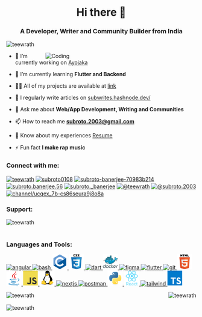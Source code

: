 <!-- ![logo](https://media.tenor.com/_i9AUV0dv_0AAAAC/welcome-banner.gif) -->
<h1 align="center">Hi there 👋</h1>



<h3 align="center">A Developer, Writer and Community Builder from India</h3>

<p align="left"> <img src="https://komarev.com/ghpvc/?username=teewrath&label=Profile%20views&color=0e75b6&style=flat" alt="teewrath" /> </p>
<img align="right" alt="Coding" width="400" src="https://github.com/TeeWrath/TeeWrath/assets/117584718/d1258b49-d12a-4a2b-b234-095e5b228066">

- 🔭 I’m currently working on [Ayojaka](https://github.com/TeeWrath/Ayojaka)

- 🌱 I’m currently learning **Flutter and Backend**

- 👨‍💻 All of my projects are available at [link](https://bio.link/teewrath)

- 📝 I regularly write articles on [subwrites.hashnode.dev/](https://subwrites.hashnode.dev/)

- 💬 Ask me about **Web/App Development, Writing and Communities**

- 📫 How to reach me **subroto.2003@gmail.com**

- 📄 Know about my experiences [Resume](https://drive.google.com/file/d/11HABRGQ5tnl80VcaWvkxZuHta1kRJRbZ/view?usp=sharing)

- ⚡ Fun fact **I make rap music**

<h3 align="left">Connect with me:</h3>
<p align="left">
<a href="https://dev.to/teewrath" target="blank"><img align="center" src="https://raw.githubusercontent.com/rahuldkjain/github-profile-readme-generator/master/src/images/icons/Social/devto.svg" alt="teewrath" height="30" width="40" /></a>
<a href="https://twitter.com/subroto0108" target="blank"><img align="center" src="https://raw.githubusercontent.com/rahuldkjain/github-profile-readme-generator/master/src/images/icons/Social/twitter.svg" alt="subroto0108" height="30" width="40" /></a>
<a href="https://linkedin.com/in/subroto-banerjee-70983b214" target="blank"><img align="center" src="https://raw.githubusercontent.com/rahuldkjain/github-profile-readme-generator/master/src/images/icons/Social/linked-in-alt.svg" alt="subroto-banerjee-70983b214" height="30" width="40" /></a>
<a href="https://fb.com/subroto.banerjee.56" target="blank"><img align="center" src="https://raw.githubusercontent.com/rahuldkjain/github-profile-readme-generator/master/src/images/icons/Social/facebook.svg" alt="subroto.banerjee.56" height="30" width="40" /></a>
<a href="https://instagram.com/subroto._banerjee" target="blank"><img align="center" src="https://raw.githubusercontent.com/rahuldkjain/github-profile-readme-generator/master/src/images/icons/Social/instagram.svg" alt="subroto._banerjee" height="30" width="40" /></a>
<a href="https://hashnode.com/@teewrath" target="blank"><img align="center" src="https://raw.githubusercontent.com/rahuldkjain/github-profile-readme-generator/master/src/images/icons/Social/hashnode.svg" alt="@teewrath" height="30" width="40" /></a>
<a href="https://medium.com/@subroto.2003" target="blank"><img align="center" src="https://raw.githubusercontent.com/rahuldkjain/github-profile-readme-generator/master/src/images/icons/Social/medium.svg" alt="@subroto.2003" height="30" width="40" /></a>
<a href="https://www.youtube.com/channel/UCQeX_7b-CS86SEUrA9J8o8A" target="blank"><img align="center" src="https://raw.githubusercontent.com/rahuldkjain/github-profile-readme-generator/master/src/images/icons/Social/youtube.svg" alt="channel/ucqex_7b-cs86seura9j8o8a" height="30" width="40" /></a>
</p>

<h3 align="left">Support:</h3>
<p><a href="https://www.buymeacoffee.com/teewrath"> <img align="left" src="https://cdn.buymeacoffee.com/buttons/v2/default-yellow.png" height="50" width="210" alt="teewrath" /></a></p><br><br>

<h3 align="left">Languages and Tools:</h3>
<p align="left"> 
  <a href="https://angular.io" target="_blank" rel="noreferrer"> <img src="https://angular.io/assets/images/logos/angular/angular.svg" alt="angular" width="40" height="40"/> </a>
  <a href="https://www.gnu.org/software/bash/" target="_blank" rel="noreferrer"> <img src="https://www.vectorlogo.zone/logos/gnu_bash/gnu_bash-icon.svg" alt="bash" width="40" height="40"/> </a>
  <a href="https://www.cprogramming.com/" target="_blank" rel="noreferrer"> <img src="https://raw.githubusercontent.com/devicons/devicon/master/icons/c/c-original.svg" alt="c" width="40" height="40"/> </a> 
  <a href="https://www.w3schools.com/css/" target="_blank" rel="noreferrer"> <img src="https://raw.githubusercontent.com/devicons/devicon/master/icons/css3/css3-original-wordmark.svg" alt="css3" width="40" height="40"/> </a> 
  <a href="https://dart.dev" target="_blank" rel="noreferrer"> <img src="https://www.vectorlogo.zone/logos/dartlang/dartlang-icon.svg" alt="dart" width="40" height="40"/> </a> 
  <a href="https://www.docker.com/" target="_blank" rel="noreferrer"> <img src="https://raw.githubusercontent.com/devicons/devicon/master/icons/docker/docker-original-wordmark.svg" alt="docker" width="40" height="40"/> </a> 
  <a href="https://www.figma.com/" target="_blank" rel="noreferrer"> <img src="https://www.vectorlogo.zone/logos/figma/figma-icon.svg" alt="figma" width="40" height="40"/> </a> 
<!--   <a href="https://firebase.google.com/" target="_blank" rel="noreferrer"> <img src="https://www.vectorlogo.zone/logos/firebase/firebase-icon.svg" alt="firebase" width="40" height="40"/> </a> 
  <a href="https://flask.palletsprojects.com/" target="_blank" rel="noreferrer"> <img src="https://www.vectorlogo.zone/logos/pocoo_flask/pocoo_flask-icon.svg" alt="flask" width="40" height="40"/> </a>  -->
  <a href="https://flutter.dev" target="_blank" rel="noreferrer"> <img src="https://www.vectorlogo.zone/logos/flutterio/flutterio-icon.svg" alt="flutter" width="40" height="40"/> </a> 
<!--   <a href="https://cloud.google.com" target="_blank" rel="noreferrer"> <img src="https://www.vectorlogo.zone/logos/google_cloud/google_cloud-icon.svg" alt="gcp" width="40" height="40"/> </a>  -->
  <a href="https://git-scm.com/" target="_blank" rel="noreferrer"> <img src="https://www.vectorlogo.zone/logos/git-scm/git-scm-icon.svg" alt="git" width="40" height="40"/> </a> 
  <a href="https://www.w3.org/html/" target="_blank" rel="noreferrer"> <img src="https://raw.githubusercontent.com/devicons/devicon/master/icons/html5/html5-original-wordmark.svg" alt="html5" width="40" height="40"/> </a> 
  <a href="https://www.java.com" target="_blank" rel="noreferrer"> <img src="https://raw.githubusercontent.com/devicons/devicon/master/icons/java/java-original.svg" alt="java" width="40" height="40"/> </a> 
  <a href="https://developer.mozilla.org/en-US/docs/Web/JavaScript" target="_blank" rel="noreferrer"> <img src="https://raw.githubusercontent.com/devicons/devicon/master/icons/javascript/javascript-original.svg" alt="javascript" width="40" height="40"/> </a> 
  <a href="https://www.linux.org/" target="_blank" rel="noreferrer"> <img src="https://raw.githubusercontent.com/devicons/devicon/master/icons/linux/linux-original.svg" alt="linux" width="40" height="40"/> </a> 
  <a href="https://nextjs.org/" target="_blank" rel="noreferrer"> <img src="https://cdn.worldvectorlogo.com/logos/nextjs-2.svg" alt="nextjs" width="40" height="40"/> </a> 
  <a href="https://postman.com" target="_blank" rel="noreferrer"> <img src="https://www.vectorlogo.zone/logos/getpostman/getpostman-icon.svg" alt="postman" width="40" height="40"/> </a> 
  <a href="https://www.python.org" target="_blank" rel="noreferrer"> <img src="https://raw.githubusercontent.com/devicons/devicon/master/icons/python/python-original.svg" alt="python" width="40" height="40"/> </a> 
  <a href="https://reactjs.org/" target="_blank" rel="noreferrer"> <img src="https://raw.githubusercontent.com/devicons/devicon/master/icons/react/react-original-wordmark.svg" alt="react" width="40" height="40"/> </a> 
<!--   <a href="https://www.rust-lang.org" target="_blank" rel="noreferrer"> <img src="https://raw.githubusercontent.com/devicons/devicon/master/icons/rust/rust-plain.svg" alt="rust" width="40" height="40"/> </a> 
  <a href="https://www.selenium.dev" target="_blank" rel="noreferrer"> <img src="https://raw.githubusercontent.com/detain/svg-logos/780f25886640cef088af994181646db2f6b1a3f8/svg/selenium-logo.svg" alt="selenium" width="40" height="40"/> </a>  -->
  <a href="https://tailwindcss.com/" target="_blank" rel="noreferrer"> <img src="https://www.vectorlogo.zone/logos/tailwindcss/tailwindcss-icon.svg" alt="tailwind" width="40" height="40"/> </a> 
  <a href="https://www.typescriptlang.org/" target="_blank" rel="noreferrer"> <img src="https://raw.githubusercontent.com/devicons/devicon/master/icons/typescript/typescript-original.svg" alt="typescript" width="40" height="40"/> </a> 
</p>



<p><img align="left" src="https://github-readme-stats.vercel.app/api/top-langs?username=teewrath&show_icons=true&locale=en&layout=compact" alt="teewrath" /></p> 

<p>&nbsp;<img align="right" src="https://github-readme-stats.vercel.app/api?username=teewrath&show_icons=true&locale=en" alt="teewrath" /></p>

<p><img align="center" src="https://github-readme-streak-stats.herokuapp.com/?user=teewrath&" alt="teewrath" /></p>

